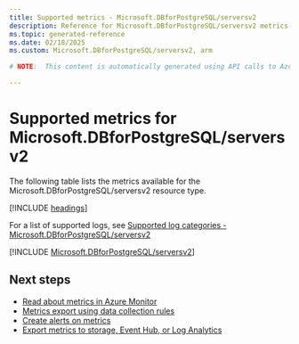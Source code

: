 ```yaml
---
title: Supported metrics - Microsoft.DBforPostgreSQL/serversv2
description: Reference for Microsoft.DBforPostgreSQL/serversv2 metrics in Azure Monitor.
ms.topic: generated-reference
ms.date: 02/18/2025
ms.custom: Microsoft.DBforPostgreSQL/serversv2, arm

# NOTE:  This content is automatically generated using API calls to Azure. Any edits made on these files will be overwritten in the next run of the script. 

---
```


  
# Supported metrics for Microsoft.DBforPostgreSQL/serversv2
  
The following table lists the metrics available for the Microsoft.DBforPostgreSQL/serversv2 resource type.  
  
  
[!INCLUDE [headings](~/reusable-content/ce-skilling/azure/includes/azure-monitor/reference/metrics/metrics-headings.md)]  
  
  
  
For a list of supported logs, see [Supported log categories - Microsoft.DBforPostgreSQL/serversv2](../supported-logs/microsoft-dbforpostgresql-serversv2-logs.md)  
  
 

[!INCLUDE [Microsoft.DBforPostgreSQL/serversv2](~/reusable-content/ce-skilling/azure/includes/azure-monitor/reference/metrics/microsoft-dbforpostgresql-serversv2-metrics-include.md)]  



## Next steps

- [Read about metrics in Azure Monitor](/azure/azure-monitor/data-platform)
- [Metrics export using data collection rules](/azure/azure-monitor/essentials/data-collection-metrics)
- [Create alerts on metrics](/azure/azure-monitor/alerts/alerts-overview)
- [Export metrics to storage, Event Hub, or Log Analytics](/azure/azure-monitor/essentials/platform-logs-overview)

